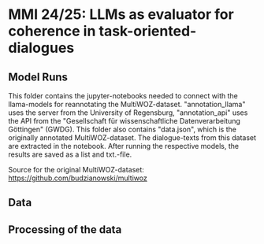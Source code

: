 # MMI 24/25: LLMs as evaluator for coherence in task-oriented-dialogues 

## Model Runs
This folder contains the jupyter-notebooks needed to connect with the llama-models for reannotating the MultiWOZ-dataset. "annotation_llama" uses the server from the University of Regensburg, "annotation_api" uses the API from the "Gesellschaft für wissenschaftliche Datenverarbeitung Göttingen" (GWDG). This folder also contains "data.json", which is the originally annotated MultiWOZ-dataset. The dialogue-texts from this dataset are extracted in the notebook. After running the respective models, the results are saved as a list and txt.-file.

Source for the original MultiWOZ-dataset: https://github.com/budzianowski/multiwoz

## Data

## Processing of the data
